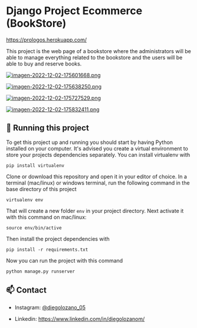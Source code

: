 
# Django Project Ecommerce (BookStore)

https://prologos.herokuapp.com/

This project is the web page of a bookstore where the administrators will be able to manage everything related to the bookstore and the users will be able to buy and reserve books.

[![imagen-2022-12-02-175601668.png](https://i.postimg.cc/hPrG5WkD/imagen-2022-12-02-175601668.png)](https://postimg.cc/hfXgXw46)

[![imagen-2022-12-02-175638250.png](https://i.postimg.cc/NMms8W8w/imagen-2022-12-02-175638250.png)](https://postimg.cc/phVMRc10)

[![imagen-2022-12-02-175727529.png](https://i.postimg.cc/XqnbfX7w/imagen-2022-12-02-175727529.png)](https://postimg.cc/dkNpvsC1)

[![imagen-2022-12-02-175832411.png](https://i.postimg.cc/3RT5hWGP/imagen-2022-12-02-175832411.png)](https://postimg.cc/Mcdrb6dD)
## 🚀 Running this project

To get this project up and running you should start by having Python installed on your computer. It's advised you create a virtual environment to store your projects dependencies separately. You can install virtualenv with

```
pip install virtualenv
```

Clone or download this repository and open it in your editor of choice. In a terminal (mac/linux) or windows terminal, run the following command in the base directory of this project

```
virtualenv env
```

That will create a new folder `env` in your project directory. Next activate it with this command on mac/linux:

```
source env/bin/active
```

Then install the project dependencies with

```
pip install -r requirements.txt
```

Now you can run the project with this command

```
python manage.py runserver
```

## 📫 Contact

* Instagram:  [@diegolozano_05](https://www.instagram.com/diegolozano_05/) 

* Linkedin:  https://www.linkedin.com/in/diegolozanom/
